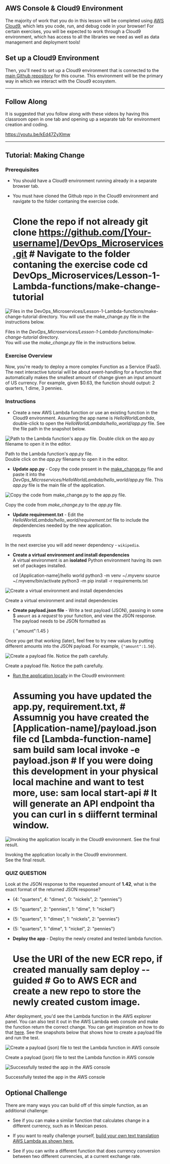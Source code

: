 ## AWS Console & Cloud9 Environment

The majority of work that you do in this lesson will be completed using [AWS Cloud9](https://aws.amazon.com/cloud9/), which lets you code, run, and debug code in your browser! For certain exercises, you will be expected to work through a Cloud9 environment, which has access to all the libraries we need as well as data management and deployment tools!

## Set up a Cloud9 Environment

Then, you'll need to set up a Cloud9 environment that is connected to the [main Github repository](https://github.com/udacity/DevOps_Microservices) for this course. This environment will be the primary way in which we interact with the Cloud9 ecosystem.

___

## Follow Along
It is suggested that you follow along with these videos by having this classroom open in one tab and opening up a separate tab for environment creation and coding.

https://youtu.be/kEd47ZyXlmw


___

## Tutorial: Making Change

### Prerequisites

* You should have a Cloud9 environment running already in a separate browser tab.
* You must have cloned the Github repo in the Cloud9 environment and navigate to the folder contaning the exercise code.
    
    # Clone the repo if not already git clone https://github.com/[Your-username]/DevOps_Microservices.git # Navigate to the folder contaning the exercise code cd DevOps_Microservices/Lesson-1-Lambda-functions/make-change-tutorial 

![Files in the *DevOps_Microservices/Lesson-1-Lambda-functions/make-change-tutorial* directory. <br> You will use the *make_change.py* file in the instructions below.](https://video.udacity-data.com/topher/2021/November/61a625f8_screenshot-2021-11-30-at-6.47.53-pm/screenshot-2021-11-30-at-6.47.53-pm.png)

Files in the _DevOps\_Microservices/Lesson-1-Lambda-functions/make-change-tutorial_ directory.  
You will use the _make\_change.py_ file in the instructions below.

### Exercise Overview

Now, you're ready to deploy a more complex Function as a Service (FaaS). The next interactive tutorial will be about event-handling for a function that automatically makes the smallest amount of change given an input amount of US currency. For example, given $0.63, the function should output: 2 quarters, 1 dime, 3 pennies.

### Instructions

* Create a new AWS Lambda function or use an existing function in the Cloud9 environment. Assuming the app name is _HelloWorldLambda_, double-click to open the _HelloWorldLambda/hello\_world/app.py_ file. See the file path in the snapshot below.

![Path to the Lambda function's *app.py* file. <br> Double click on the *app.py* filename to open it in the editor.](https://video.udacity-data.com/topher/2021/November/61a6290e_screenshot-2021-11-30-at-7.03.35-pm/screenshot-2021-11-30-at-7.03.35-pm.png)

Path to the Lambda function's _app.py_ file.  
Double click on the _app.py_ filename to open it in the editor.

* **Update app.py** - Copy the code present in the [make\_change.py](https://github.com/udacity/DevOps_Microservices/blob/master/Lesson-1-Lambda-functions/make-change-tutorial/make_change.py) file and paste it into the _DevOps\_Microservices/HelloWorldLambda/hello\_world/app.py_ file. This _app.py_ file is the main file of the application.

![Copy the code from *make_change.py* to the *app.py* file.](https://video.udacity-data.com/topher/2021/November/61a62acc_screenshot-2021-11-30-at-7.12.49-pm/screenshot-2021-11-30-at-7.12.49-pm.png)

Copy the code from _make\_change.py_ to the _app.py_ file.

* **Update requirement.txt** - Edit the _HelloWorldLambda/hello\_world/requirement.txt_ file to include the depdendencies needed by the new application.
    
    requests 

In the next exercise you will add newer dependency - `wikipedia`.

* **Create a virtual environment and install dependencies**  
A virtual environment is an **isolated** Python environment having its own set of packages installed.
    
    cd [Application-name]/hello world python3 -m venv ~/.myvenv source ~/.myvenv/bin/activate python3 -m pip install -r requirements.txt 

![Create a virtual environment and install dependencies](https://video.udacity-data.com/topher/2021/November/61a62cad_screenshot-2021-11-30-at-7.20.38-pm/screenshot-2021-11-30-at-7.20.38-pm.png)

Create a virtual environment and install dependencies

* **Create payload.json file** - Write a test payload (JSON), passing in some $ `amount` as a _request_ to your function, and view the JSON response. The payload needs to be JSON formatted as
    
    { "amount":1.45 } 

Once you get that working (later), feel free to try new values by putting different amounts into the JSON payload. For example, `{"amount":1.50}`.

![Create a payload file. Notice the path carefully.](https://video.udacity-data.com/topher/2021/November/61a630fb_screenshot-2021-11-30-at-7.40.06-pm/screenshot-2021-11-30-at-7.40.06-pm.png)

Create a payload file. Notice the path carefully.

* [Run the application locally](https://docs.aws.amazon.com/serverless-application-model/latest/developerguide/sam-cli-command-reference-sam-local-invoke.html) in the Cloud9 environment:
    
    # Assuming you have updated the app.py, requirement.txt, # Assumnig you have created the [Application-name]/payload.json file cd [Lambda-function-name] sam build sam local invoke -e payload.json # If you were doing this development in your physical local machine and want to test more, use: sam local start-api # It will generate an API endpoint tha you can curl in s diiffernt terminal window. 

![Invoking the application locally in the Cloud9 environment. <br>See the final result. ](https://video.udacity-data.com/topher/2021/November/61a62ffd_screenshot-2021-11-30-at-7.33.59-pm/screenshot-2021-11-30-at-7.33.59-pm.png)

Invoking the application locally in the Cloud9 environment.  
See the final result.

### QUIZ QUESTION

Look at the JSON response to the requested amount of **1.42**, what is the exact format of the returned JSON response?

* {4: "quarters", 4: "dimes", 0: "nickels", 2: "pennies"}
* {5: "quarters", 2: "pennies", 1: "dime", 1: "nickel"}
* {5: "quarters", 1: "dimes", 1: "nickels", 2: "pennies"}
* {5: "quarters", 1: "dime", 1: "nickel", 2: "pennies"}

* **Deploy the app** - Deploy the newly created and tested lambda function.
    
    # Use the URI of the new ECR repo, if created manually sam deploy --guided # Go to AWS ECR and create a new repo to store the newly created custom image. 

After deployment, you'd see the Lambda function in the AWS explorer panel. You can also test it out in the AWS Lambda web console and make the function return the correct change. You can get inspiration on how to do that [here](https://youtu.be/AlRUeNFuObk). See the snapshots below that shows how to create a payload file and run the test.

![Create a payload (json) file to test the Lambda function in AWS console](https://video.udacity-data.com/topher/2021/November/61a6360e_screenshot-2021-11-30-at-7.58.16-pm/screenshot-2021-11-30-at-7.58.16-pm.png)

Create a payload (json) file to test the Lambda function in AWS console

![Successfully tested the app in the AWS console](https://video.udacity-data.com/topher/2021/November/61a6361f_screenshot-2021-11-30-at-8.01.28-pm/screenshot-2021-11-30-at-8.01.28-pm.png)

Successfully tested the app in the AWS console

## Optional Challenge

There are many ways you can build off of this simple function, as an additional challenge:

* See if you can make a similar function that calculates change in a different currency, such as in Mexican pesos.

* If you want to really challenge yourself, [build your own text translation AWS Lambda as shown here.](https://www.youtube.com/watch?v=TaZqirmuBZM)

* See if you can write a different function that does currency conversion between two different currencies, at a current exchange rate.


